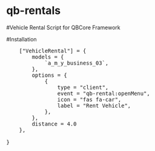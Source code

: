 # qb-rentals
#Vehicle Rental Script for QBCore Framework

#Installation

<pre>    [<span class="pl-s"><span class="pl-pds">"</span>VehicleRental<span class="pl-pds">"</span></span>] <span class="pl-k">=</span> {
        models <span class="pl-k">=</span> {
            `a_m_y_business_03`,
        },
        options <span class="pl-k">=</span> {
            {
                type <span class="pl-k">=</span> <span class="pl-s"><span class="pl-pds">"</span>client<span class="pl-pds">"</span></span>,
                event <span class="pl-k">=</span> <span class="pl-s"><span class="pl-pds">"</span>qb-rental:openMenu<span class="pl-pds">"</span></span>,
                icon <span class="pl-k">=</span> <span class="pl-s"><span class="pl-pds">"</span>fas fa-car<span class="pl-pds">"</span></span>,
                label <span class="pl-k">=</span> <span class="pl-s"><span class="pl-pds">"</span>Rent Vehicle<span class="pl-pds">"</span></span>,
            },
        },
        distance <span class="pl-k">=</span> <span class="pl-c1">4.0</span>
    },

}</pre>
